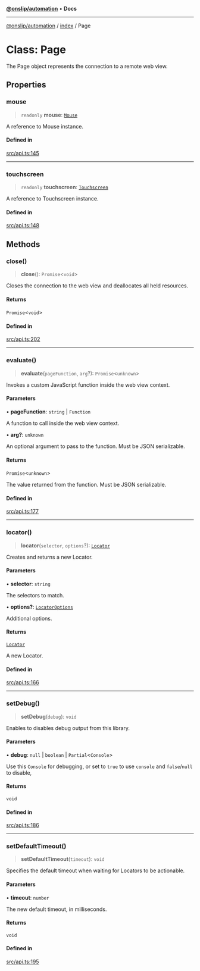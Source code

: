 [**@onslip/automation**](../../README.md) • **Docs**

***

[@onslip/automation](../../README.md) / [index](../README.md) / Page

# Class: Page

The Page object represents the connection to a remote web view.

## Properties

### mouse

> `readonly` **mouse**: [`Mouse`](Mouse.md)

A reference to Mouse instance.

#### Defined in

[src/api.ts:145](https://github.com/Onslip/automation/blob/13befc40996d96bb2935315b372b921212adc8b4/src/api.ts#L145)

***

### touchscreen

> `readonly` **touchscreen**: [`Touchscreen`](Touchscreen.md)

A reference to Touchscreen instance.

#### Defined in

[src/api.ts:148](https://github.com/Onslip/automation/blob/13befc40996d96bb2935315b372b921212adc8b4/src/api.ts#L148)

## Methods

### close()

> **close**(): `Promise`\<`void`\>

Closes the connection to the web view and deallocates all held resources.

#### Returns

`Promise`\<`void`\>

#### Defined in

[src/api.ts:202](https://github.com/Onslip/automation/blob/13befc40996d96bb2935315b372b921212adc8b4/src/api.ts#L202)

***

### evaluate()

> **evaluate**(`pageFunction`, `arg`?): `Promise`\<`unknown`\>

Invokes a custom JavaScript function inside the web view context.

#### Parameters

• **pageFunction**: `string` \| `Function`

A function to call inside the web view context.

• **arg?**: `unknown`

An optional argument to pass to the function. Must be JSON serializable.

#### Returns

`Promise`\<`unknown`\>

The value returned from the function. Must be JSON serializable.

#### Defined in

[src/api.ts:177](https://github.com/Onslip/automation/blob/13befc40996d96bb2935315b372b921212adc8b4/src/api.ts#L177)

***

### locator()

> **locator**(`selector`, `options`?): [`Locator`](Locator.md)

Creates and returns a new Locator.

#### Parameters

• **selector**: `string`

The selectors to match.

• **options?**: [`LocatorOptions`](../interfaces/LocatorOptions.md)

Additional options.

#### Returns

[`Locator`](Locator.md)

A new Locator.

#### Defined in

[src/api.ts:166](https://github.com/Onslip/automation/blob/13befc40996d96bb2935315b372b921212adc8b4/src/api.ts#L166)

***

### setDebug()

> **setDebug**(`debug`): `void`

Enables to disables debug output from this library.

#### Parameters

• **debug**: `null` \| `boolean` \| `Partial`\<`Console`\>

Use this `Console` for debugging, or set to `true` to use `console` and `false`/`null` to disable,

#### Returns

`void`

#### Defined in

[src/api.ts:186](https://github.com/Onslip/automation/blob/13befc40996d96bb2935315b372b921212adc8b4/src/api.ts#L186)

***

### setDefaultTimeout()

> **setDefaultTimeout**(`timeout`): `void`

Specifies the default timeout when waiting for Locators to be actionable.

#### Parameters

• **timeout**: `number`

The new default timeout, in milliseconds.

#### Returns

`void`

#### Defined in

[src/api.ts:195](https://github.com/Onslip/automation/blob/13befc40996d96bb2935315b372b921212adc8b4/src/api.ts#L195)
